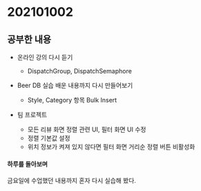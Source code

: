 # 202101002

## 공부한 내용
+ 온라인 강의 다시 듣기
  - DispatchGroup, DispatchSemaphore

+ Beer DB 실습 배운 내용까지 다시 만들어보기
  - Style, Category 항목 Bulk Insert
  
+ 팀 프로젝트
  - 모든 리뷰 화면 정렬 관련 UI, 필터 화면 UI 수정
  - 정렬 기본값 설정
  - 위치 정보가 켜져 있지 않다면 필터 화면 거리순 정렬 버튼 비활성화

#### 하루를 돌아보며
금요일에 수업했던 내용까지 혼자 다시 실습해 봤다.
